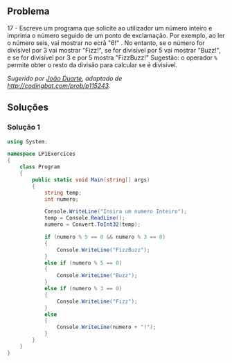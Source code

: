## Problema

17 - Escreve um programa que solicite ao utilizador um número inteiro e imprima
o número seguido de um ponto de exclamação. Por exemplo, ao ler o número seis,
vai mostrar no ecrã "6!" . No entanto, se o número for divisível por 3 vai
mostrar "Fizz!", se for divisível por 5 vai mostrar "Buzz!", e se for
divisível por 3 e por 5 mostra "FizzBuzz!" Sugestão: o operador `%` permite
obter o resto da divisão para calcular se é divisível.

*Sugerido por [João Duarte](https://github.com/JoaoAlexandreDuarte), adaptado de
http://codingbat.com/prob/p115243.*

## Soluções

### Solução 1

```cs
using System;

namespace LP1Exercices
{
    class Program
    {
        public static void Main(string[] args)
        {
            string temp;
            int numero;

            Console.WriteLine("Insira um numero Inteiro");
            temp = Console.ReadLine();
            numero = Convert.ToInt32(temp);

            if (numero % 5 == 0 && numero % 3 == 0)
            {
                Console.WriteLine("FizzBuzz");
            }
            else if (numero % 5 == 0)
            {
                Console.WriteLine("Buzz");
            }
            else if (numero % 3 == 0)
            {
                Console.WriteLine("Fizz");
            }
            else
            {
                Console.WriteLine(numero + "!");
            }
        }
    }
}
```
